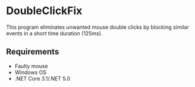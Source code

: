 # DoubleClickFix

This program eliminates unwanted mouse double clicks by blocking similar events in a short time duration (125ms).

## Requirements

- Faulty mouse
- Windows OS
- .NET Core 3.1/.NET 5.0
